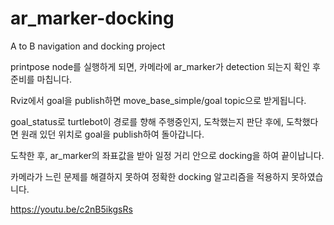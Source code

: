 # ar_marker-docking
A to B navigation and docking project

printpose node를 실행하게 되면, 카메라에 ar_marker가 detection 되는지 확인 후 준비를 마칩니다.

Rviz에서 goal을 publish하면 move_base_simple/goal topic으로 받게됩니다. 

goal_status로 turtlebot이 경로를 향해 주행중인지, 도착했는지 판단 후에, 도착했다면 원래 있던 위치로 goal을 publish하여 돌아갑니다.

도착한 후, ar_marker의 좌표값을 받아 일정 거리 안으로 docking을 하여 끝이납니다.

카메라가 느린 문제를 해결하지 못하여 정확한 docking 알고리즘을 적용하지 못하였습니다.

https://youtu.be/c2nB5ikgsRs
